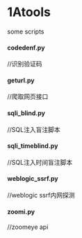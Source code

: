 # 1Atools

some scripts

#### codedenf.py       
//识别验证码

#### geturl.py
//爬取网页接口

#### sqli_blind.py
//SQL注入盲注脚本

#### sqli_timeblind.py
//SQL注入时间盲注脚本

#### weblogic_ssrf.py
//weblogic ssrf内网探测

#### zoomi.py
//zoomeye api
